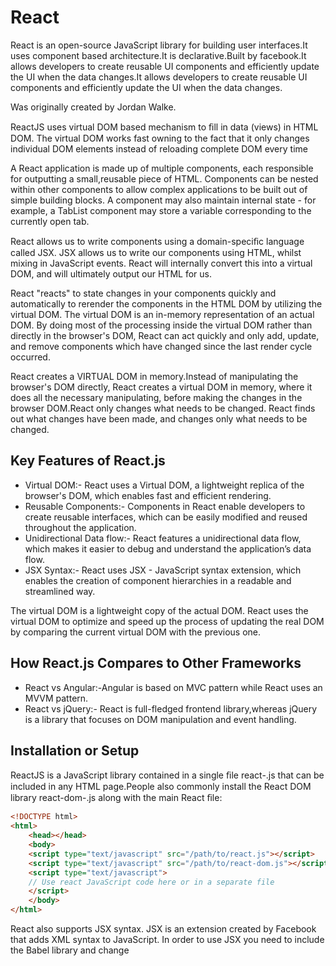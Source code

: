 # React

React is an open-source JavaScript library for building user interfaces.It uses component based architecture.It is declarative.Built by facebook.It allows developers to create reusable UI components and efficiently update the UI when the data changes.It allows developers to create reusable UI components and efficiently update the UI when the data changes.

Was originally created by Jordan Walke.

ReactJS uses virtual DOM based mechanism to ﬁll in data (views) in HTML DOM. The virtual DOM works fast owning to the fact that it only changes individual DOM elements instead of reloading complete DOM every time

A React application is made up of multiple components, each responsible for outputting a small,reusable piece of HTML. Components can be nested within other components to allow complex applications to be built out of simple building blocks. A component may also maintain internal state - for example, a TabList component may store a variable corresponding to the currently open tab.

React allows us to write components using a domain-speciﬁc language called JSX. JSX allows us to write our components using HTML, whilst mixing in JavaScript events. React will internally convert this into a virtual DOM, and will ultimately output our HTML for us.

React "reacts" to state changes in your components quickly and automatically to rerender the components in the HTML DOM by utilizing the virtual DOM. The virtual DOM is an in-memory representation of an actual DOM. By doing most of the processing inside the virtual DOM rather than directly in the browser's DOM, React can act quickly and only add, update, and remove components which have changed since the last render cycle occurred.


React creates a VIRTUAL DOM in memory.Instead of manipulating the browser's DOM directly, React creates a virtual DOM in memory, where it does all the necessary manipulating, before making the changes in the browser DOM.React only changes what needs to be changed.
React finds out what changes have been made, and changes only what needs to be changed. 


## Key Features of React.js

- Virtual DOM:- React uses a Virtual DOM, a lightweight replica of the browser's DOM, which enables fast and efficient rendering.
- Reusable Components:- Components in React enable developers to create reusable interfaces, which can be easily modified and reused throughout the application.
- Unidirectional Data flow:- React features a unidirectional data flow, which makes it easier to debug and understand the application’s data flow.
- JSX Syntax:- React uses JSX - JavaScript syntax extension, which enables the creation of component hierarchies in a readable and streamlined way.

The virtual DOM is a lightweight copy of the actual DOM. React uses the virtual DOM to optimize and speed up the process of updating the real DOM by comparing the current virtual DOM with the previous one.

## How React.js Compares to Other Frameworks

- React vs Angular:-Angular is based on MVC pattern while React uses an MVVM pattern.
- React vs jQuery:- React is full-fledged frontend library,whereas jQuery is a library that focuses on DOM manipulation and event handling.

## Installation or Setup

ReactJS is a JavaScript library contained in a single ﬁle react-<version>.js that can be included in any HTML page.People also commonly install the React DOM library react-dom-<version>.js along with the main React ﬁle:

```html
<!DOCTYPE html>
<html>
    <head></head>
    <body>
    <script type="text/javascript" src="/path/to/react.js"></script>
    <script type="text/javascript" src="/path/to/react-dom.js"></script>
    <script type="text/javascript">
    // Use react JavaScript code here or in a separate file
    </script>
    </body>
</html>
```

React also supports JSX syntax. JSX is an extension created by Facebook that adds XML syntax to JavaScript. In order to use JSX you need to include the Babel library and change <script type="text/javascript"> to <script type="text/babel"> in order to translate JSX to Javascript code.

```html
<!DOCTYPE html>
<html>
    <head></head>
    <body>
    <script type="text/javascript" src="/path/to/react.js"></script>
    <script type="text/javascript" src="/path/to/react-dom.js"></script>
    <script src="https://npmcdn.com/babel-core@5.8.38/browser.min.js"></script>
    <script type="text/babel">
    // Use react JSX code here or in a separate file
    </script>
    </body>
</html>
```

```html
<html>
  <head>
    <script src="https://unpkg.com/react@18/umd/react.development.js" crossorigin></script>
    <script src="https://unpkg.com/react-dom@18/umd/react-dom.development.js" crossorigin></script>
    <script src="https://unpkg.com/@babel/standalone/babel.min.js"></script>
  </head>
  <body>

    <div id="mydiv"></div>

    <script type="text/babel">
      function Hello() {
        return <h1>Hello World!</h1>;
      }

      ReactDOM.render(<Hello />, document.getElementById('mydiv'))
    </script>

  </body>
</html>
```

- **create-react-app**:-

create-react-app is a command line application, aimed at getting you up to speed with React in no time

You start by using npx , which is an easy way to download and execute Node.js commands without installing them.
npx comes with npm (since version 5.2) and if you don't have npm installed already, do it now from nodejs.org (npm is installed with Node).
When you run npx create-react-app app-name , the most recent create-react-app npx is going to download release, run it, and then remove it from your system. This is great because you will never have an outdated version on your system, and every time you run it, you're getting the latest and greatest code available.

```bash
npx create-react-app <app-name>

npm install -g create-react-app
create-react-app <app-name>
```

create-react-app can get quite laggy as your application grows as it uses Webpack under the hood.

- **Using Vite**:- Vite (French word for "quick", pronounced /vit/, like "veet") is a build tool that aims to provide a faster and leaner development experience for modern web projects. It consists of two major parts:

1. A dev server that provides rich feature enhancements over native ES modules, for example extremely fast Hot Module Replacement (HMR).
2. A build command that bundles your code with Rollup, pre-configured to output highly optimized static assets for production.

Vite has a React plugin,which makes it great replacement of create-react-app for faster experience.

```bash
npm create vite@latest <app-name>
```

Manual Installation- In your project, you can install the vite CLI using:

```bash
npm install -g vite

npx vite
```

The index.html will be served on <http://localhost:5173.>
Running vite starts the dev server using the current working directory as root. You can specify an alternative root with vite serve some/sub/dir. Note that Vite will also resolve its config file (i.e. vite.config.js) inside the project root, so you'll need to move it if the root is changed.
When running vite from the command line, Vite will automatically try to resolve a config file named vite.config.js inside project root (other JS and TS extensions are also supported).

```js
//vite.config.js
export default defineConfig{
  // config options
  plugins: [react()],
  server: {
    port: 3000
  }
}
```

You can also explicitly specify a config file to use with the --config CLI option (resolved relative to cwd):

```bash
vite --config my-config.js
```

CONFIG LOADING:- By default, Vite uses esbuild to bundle the config into a temporary file and load it. This may cause issues when importing TypeScript files in a monorepo. If you encounter any issues with this approach, you can specify --configLoader runner to use the module runner instead, which will not create a temporary config and will transform any files on the fly. Note that module runner doesn't support CJS in config files, but external CJS packages should work as usual.

Alternatively, if you're using an environment that supports TypeScript (e.g. node --experimental-strip-types), or if you're only writing plain JavaScript, you can specify --configLoader native to use the environment's native runtime to load the config file. Note that updates to modules imported by the config file are not detected and hence would not auto-restart the Vite server.

In a project where Vite is installed, you can use the vite binary in your npm scripts, or run it directly with npx vite. Here are the default npm scripts in a scaffolded Vite project:

```json
{
  "scripts": {
    "dev": "vite", // start dev server, aliases: `vite dev`, `vite serve`
    "build": "vite build", // build for production
    "preview": "vite preview" // locally preview production build
  }
} 
```

## CLI Tools

Here is the list of most common CLI tools for React development:

1. [@article@create-react-app](https://create-react-app.dev)
2. [@article@vite](https://vitejs.dev)

- Vite is a build tool that aims to provide a faster and leaner development experience for modern web projects.

- Create React App is the CLI based tool and is the best way to start building a new single-page application in React.

It sets up your development environment so that you can use the latest JavaScript features, provides a nice developer experience, and optimizes your app for production. You’ll need to have Node >= 14.0.0 and npm >= 5.6 on your machine.

1. Objects: Collections of key value pairs.

```js

const Person = {
    name: "Collo",
    walk: function(){},
    talk(){}
};

Person.talk()
```

## Components

Functional components are stateless and are typically written as plain JavaScript functions. They are simpler and easier to test. Class components, on the other hand,have a state, can use lifecycle methods, and are written as ES6 classes.

```js
import React from "react"//compiles jsx to plain js
import ReactDOM from "react-dom"//renders element in the DOM

const element = <h1>Hello World</h1>
ReactDOM.render(element,document.getElementById("root"));//element is referenced in a div inside index.html
```

The constructor is used to initialize the state and bind event handlers in a class component. It is called before the component is mounted.

keys in React lists - Keys are used to give a unique identity to each element in a list of components. They help React efficiently update and re-render the components by identifying which items have changed, been added, or removed.

`Context` provides a way to pass data through the component tree without having to pass props manually at every level. It is used for sharing data that can be considered "global" for a tree of React components.

## React versions

✅ React 0.3 – 0.14 (2013–2015)

Initial Release & Core Concepts

    JSX: JavaScript syntax extension for describing UI (HTML-like in JS).

    Components: Reusable, stateful UI elements.

    Virtual DOM: Efficient UI updates.

    Unidirectional Data Flow: Props from parent → child.

    ReactDOM.render() introduced for mounting.

React 0.14 (2015)

    Split: react (core) and react-dom (DOM rendering).

    Stateless Functional Components introduced.

    PureComponent introduced for performance optimization.

⚛️ React 15 (2016)

    Custom DOM Attributes: Non-standard attributes are passed to the DOM (e.g., data-*, aria-*).

    Improved SVG Support

    Development & Production Builds separated.

🧬 React 16 (2017) – “Fiber”

    New Core Architecture (Fiber): Enables async rendering.

    Fragments: Return multiple elements (<> </>) without a parent div.

    Error Boundaries: Catch errors in component trees.

    Portals: Render children outside the parent DOM hierarchy.

    render() can return strings, arrays, and booleans.

🧩 React 16.8 (2019) – Hooks

    Hooks API introduced:

        useState, useEffect, useContext, useReducer, etc.

    Replaces many class component patterns with functional approaches.

    Makes logic reuse easier without HOCs or render props.

🔄 React 17 (2020) – No New Features

    Focused on:

        Gradual upgrades

        Improved event delegation to root instead of document

    New JSX Transform: No need to import React in every file.

⚡ React 18 (2022) – Concurrent Features

    Automatic Batching of state updates.

    createRoot() API replaces ReactDOM.render() for concurrent rendering.

    useTransition, useDeferredValue for smooth interactions.

    Suspense for Data Fetching support expanded.

    Streaming SSR with support for selective hydration.

🔬 React 19 (RC as of 2024)

    New use() hook for async/await in components (Suspense-first APIs).

    New Form Features: useFormStatus, useFormState

    Actions API: For server mutations.

    React Compiler (experimental): Automatic memoization and optimization.

    Improved Server Components Support

React Native is a framework for building native mobile applications using React. It
allows developers to write mobile apps using JavaScript and leverage the power of
React to create reusable UI components.

React is a JavaScript library for building user interfaces, primarily for web
applications, while React Native is a framework for building native mobile
applications. React Native uses native components and APIs specific to each
platform.

React Native components are similar to React components but are built specifically
for mobile app development. They include components for handling user input,
displaying data, navigating between screens, and more.

StyleSheet is a built-in component in React Native that allows you to define styles for
your components. It provides a way to write styles using JavaScript objects or create
reusable style constants.

The difference between state and props in React Native is the same as in React.js.
State is managed within a component and can be changed, while propsare passed
to a component from its parent and cannot be modified directly by the component
receiving them.

AsyncStorage is a simple, asynchronous, persistent key-value storage system
provided by React Native. It allows you to store data on the device's disk and retrieve
it later, making it useful for caching data or storing user preferences.

Expo is a set of tools, libraries, and services built on top of React Native. It provides a
simplified development workflow, pre-configured native modules, and access to
device features, allowing developers to build and deploy React Native apps faster.

React DevTools is a browser extension that allows you to inspect and debug React
component hierarchies. It provides a set of tools for inspecting components,
examining props and state, and profiling performance.

React.memo() is a higher-order component that memoizes the rendering of a
functional component, similar to the shouldComponentUpdate() lifecycle method for
class components. It prevents unnecessary re-renders of the component if its props
have not changed.

A controlled component is a component where form data is handled by React stateand is fully controlled by React. An uncontrolled component, on the other hand,
manages its own stateand stores form data internally without relying on React state.

Error boundaries are React components that catch JavaScript errors during
rendering, in lifecycle methods, and in constructors of their child component tree.
They help to prevent the entire application from crashing and allow for graceful error
handling.

React.StrictMode is a component that helps highlight potential problems in an
application. It enables additional checks and warnings in the development mode to
help identify and address potential bugs and deprecated features.

React.Fragment is a built-in component in React that allows you to group multiple
elements without adding an extra node to the DOM. It is useful when you need to
return multiple elements from a component's render method without introducing
unnecessary wrapping elements.

## React Render HTML

React's goal is in many ways to render HTML in a web page.React renders HTML to the web page by using a function called ReactDOM.render().

`The Render Function`: The ReactDOM.render() function takes two arguments, HTML code and an HTML element.The purpose of the function is to display the specified HTML code inside the specified HTML element.

There is another folder in the root directory of your React project, named "public". In this folder, there is an index.html file.It has a single <div> in the body of this file. This is where our React application will be rendered.

```js
ReactDOM.render(<p>Hello</p>, document.getElementById('root'));
```

```html
<body>
  <div id="root"></div>
</body>
```

Note that the element id does not have to be called "root", but this is the standard convention.

`The Root Node`: The root node is the HTML element where you want to display the result.It is like a container for content managed by React.It does NOT have to be a <div> element and it does NOT have to have the id='root'.
